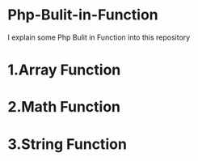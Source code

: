 # Php-Bulit-in-Function
I explain some Php Bulit in Function into this repository

# 1.Array Function
# 2.Math Function
# 3.String Function
